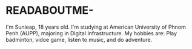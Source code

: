 # READABOUTME-
I'm Sunleap, 18 years old. 
I'm studying at American University of Phnom Penh (AUPP), majoring in Digital Infrastructure.
My hobbies are: Play badminton, vidoe game, listen to music, and do adventure. 
